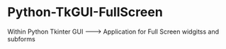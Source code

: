 # Python-TkGUI-FullScreen
Within Python Tkinter GUI ---> Application for Full Screen widgitss and subforms
